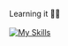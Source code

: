 Learning it 👀👋 <br><br> 
[![My Skills](https://skillicons.dev/icons?i=js,html,css,sass,figma,gulp)](https://skillicons.dev)
